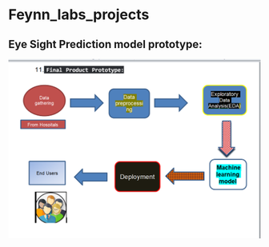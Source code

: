 # Feynn_labs_projects

## Eye Sight Prediction model prototype:

![](prototype_of_sight_prediction_model.png)
